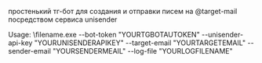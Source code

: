 простенький тг-бот для создания и отправки писем на @target-mail посредством сервиса unisender

Usage: \filename.exe --bot-token "YOURTGBOTAUTOKEN" --unisender-api-key "YOURUNISENDERAPIKEY" --target-email "YOURTARGETEMAIL" --sender-email "YOURSENDERMEAIL" --log-file "YOURLOGFILENAME"
